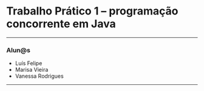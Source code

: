 # Trabalho Prático 1 – programação concorrente em Java

<hr>
<h3> Alun@s </h3>
<ul>
	<li>Luís Felipe</li>
	<li>Marisa Vieira</li>
	<li>Vanessa Rodrigues</li>
</ul>
<hr>